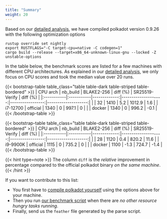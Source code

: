 ```yaml
---
title: "Summary"
weight: 20
---
```



Based on our [detailed analysis](analysis-0-9-26), we have compiled polkadot version 0.9.26 with the following optimization options
```Shell
rustup override set nightly
export RUSTFLAGS="-C target-cpu=native -C codegen=1"
cargo build --release --target=x86_64-unknown-linux-gnu --locked -Z unstable-options
```
In the table below, the benchmark scores are listed for a few machines with different CPU architectures. As explained in our [detailed analysis](analysis-0-9-26), we only focus on CPU scores and took the median value over 20 runs.


{{< bootstrap-table table_class="table table-dark table-striped table-bordered" >}}
| CPU arch   | nb_build   |   BLAKE2-256 |   diff (%) |   SR25519-Verify |  diff (%) |
|:-----------|:-----------|-------------:|--------------------:|-----------------:|--------------------:|
|            | 32         |         1410 |                 5.2 |           1012.9 |                 1.6 |
| i7-12700   | official   |         1340 |                 0   |            997.1 |                 0   |
|            | docker     |         1340 |                 0   |            996.2 |                -0.1 |
{{< /bootstrap-table >}}

{{< bootstrap-table table_class="table table-dark table-striped table-bordered" >}}
| CPU arch   | nb_build   |   BLAKE2-256 |   diff (%) |   SR25519-Verify |  diff (%) |
|:-----------|:-----------|-------------:|--------------------:|-----------------:|--------------------:|
|            | 28         |         1120 |                 0.4 |            820.2 |                11.6 |
| i9-9900K   | official   |         1115 |                 0   |            735.2 |                 0   |
|            | docker     |         1100 |                -1.3 |            724.7 |                -1.4 |
{{< /bootstrap-table >}}


{{< hint type=note >}}
The column ``diff`` is the *relative* improvement in percentage compared to the official polkadot binary *on the same machine*.
{{< /hint >}}


If you want to contribute to this list:
- You first have to [compile polkadot yourself](/optimized/compile) using the options above for your machine. 
- Then you run [our benchmark script](https://github.com/MathCryptoDoc/polkadot-optimized) when there are *no other resource hungry tasks running*.
- Finally, send us the ``feather`` file generated by the parse script.